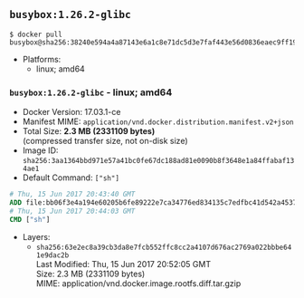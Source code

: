 ## `busybox:1.26.2-glibc`

```console
$ docker pull busybox@sha256:38240e594a4a87143e6a1c8e71dc5d3e7faf443e56d0836eaec9ff1978b93a15
```

-	Platforms:
	-	linux; amd64

### `busybox:1.26.2-glibc` - linux; amd64

-	Docker Version: 17.03.1-ce
-	Manifest MIME: `application/vnd.docker.distribution.manifest.v2+json`
-	Total Size: **2.3 MB (2331109 bytes)**  
	(compressed transfer size, not on-disk size)
-	Image ID: `sha256:3aa1364bbd971e57a41bc0fe67dc188ad81e0090b8f3648e1a84ffabaf134ae1`
-	Default Command: `["sh"]`

```dockerfile
# Thu, 15 Jun 2017 20:43:40 GMT
ADD file:bb06f3e4a194e60205b6fe89222e7ca34776ed834135c7edfbc41d542a4537d3 in / 
# Thu, 15 Jun 2017 20:44:03 GMT
CMD ["sh"]
```

-	Layers:
	-	`sha256:63e2ec8a39cb3da8e7fcb552ffc8cc2a4107d676ac2769a022bbbe641e9dac2b`  
		Last Modified: Thu, 15 Jun 2017 20:52:05 GMT  
		Size: 2.3 MB (2331109 bytes)  
		MIME: application/vnd.docker.image.rootfs.diff.tar.gzip
